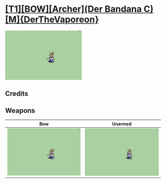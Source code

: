 # [\[T1\]\[BOW\]\[Archer\]\(Der Bandana C\)\[M\]{DerTheVaporeon}](./)

<img src="./5.%20Bow/Bow_000.png" alt="[T1][BOW][Archer](Der Bandana C)[M]{DerTheVaporeon} standing" />

## Credits



## Weapons


|Bow |Unarmed |
|  :---: | :---: |
| <img alt="Bow animation" src="./5.%20Bow/Bow.gif" /> | <img alt="Unarmed animation" src="./8.%20Unarmed/Unarmed.gif" /> |
